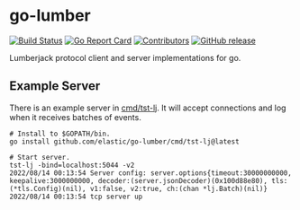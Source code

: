 # go-lumber
[![Build Status](https://beats-ci.elastic.co/job/Library/job/go-lumber-mbp/job/main/badge/icon)](https://beats-ci.elastic.co/job/Library/job/go-lumber-mbp/job/main/)
[![Go Report
Card](https://goreportcard.com/badge/github.com/elastic/go-lumber)](https://goreportcard.com/report/github.com/elastic/go-lumber)
[![Contributors](https://img.shields.io/github/contributors/elastic/go-lumber.svg)](https://github.com/elastic/go-lumber/graphs/contributors)
[![GitHub release](https://img.shields.io/github/release/elastic/go-lumber.svg?label=changelog)](https://github.com/elastic/go-lumber/releases/latest)

Lumberjack protocol client and server implementations for go.

## Example Server

There is an example server in [cmd/tst-lj](cmd/tst-lj/main.go). It will accept
connections and log when it receives batches of events.

```
# Install to $GOPATH/bin.
go install github.com/elastic/go-lumber/cmd/tst-lj@latest

# Start server.
tst-lj -bind=localhost:5044 -v2
2022/08/14 00:13:54 Server config: server.options{timeout:30000000000, keepalive:3000000000, decoder:(server.jsonDecoder)(0x100d88e80), tls:(*tls.Config)(nil), v1:false, v2:true, ch:(chan *lj.Batch)(nil)}
2022/08/14 00:13:54 tcp server up
```